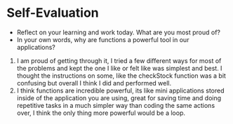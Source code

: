 # Self-Evaluation

- Reflect on your learning and work today. What are you most proud of?
- In your own words, why are functions a powerful tool in our applications?
1. I am proud of getting through it, I tried a few different ways for most of the problems and kept the one I like or felt like was simplest and best. I thought the instructions on some, like the checkStock function was a bit confusing but overall I think I did and performed well. 
2. I think functions are incredible powerful, its like mini applications stored inside of the application you are using, great for saving time and doing repetitive tasks in a much simpler way than coding the same actions over, I think the only thing more powerful would be a loop. 